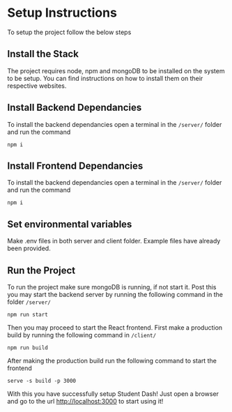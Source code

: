 # Setup Instructions
To setup the project follow the below steps

## Install the Stack
The project requires node, npm and mongoDB to be installed on the system to be setup. You can find instructions on how to install them on their respective websites.

## Install Backend Dependancies
To install the backend dependancies open a terminal in the `/server/` folder and run the command
```
npm i
```

## Install Frontend Dependancies
To install the backend dependancies open a terminal in the `/server/` folder and run the command
```
npm i
```

## Set environmental variables
Make .env files in both server and client folder. Example files have already been provided.

## Run the Project
To run the project make sure mongoDB is running, if not start it. Post this you may start the backend server by running the following command in the folder `/server/`
```
npm run start
```

Then you may proceed to start the React frontend. First make a production build by running the following command in `/client/`
```
npm run build
```

After making the production build run the following command to start the frontend
```
serve -s build -p 3000
```

With this you have successfully setup Student Dash! Just open a browser and go to the url [http://localhost:3000](http://localhost:3000) to start using it!
